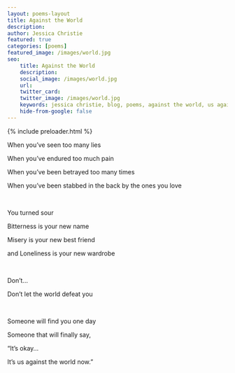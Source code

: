```yaml
---
layout: poems-layout
title: Against the World
description:
author: Jessica Christie
featured: true
categories: [poems]
featured_image: /images/world.jpg
seo:
    title: Against the World
    description:
    social_image: /images/world.jpg
    url:
    twitter_card:
    twitter_image: /images/world.jpg
    keywords: jessica christie, blog, poems, against the world, us against the world, lies, pain, betrayal, bitterness, misery, loneliness, defeat, found
    hide-from-google: false
---
```


{% include preloader.html %}

When you’ve seen too many lies

When you’ve endured too much pain

When you’ve been betrayed too many times

When you’ve been stabbed in the back by the ones you love

&nbsp;

You turned sour

Bitterness is your new name

Misery is your new best friend

and Loneliness is your new wardrobe

&nbsp;

Don’t…

Don’t let the world defeat you

&nbsp;

Someone will find you one day

Someone that will finally say,

“It’s okay…

It’s us against the world now.”

&nbsp;
